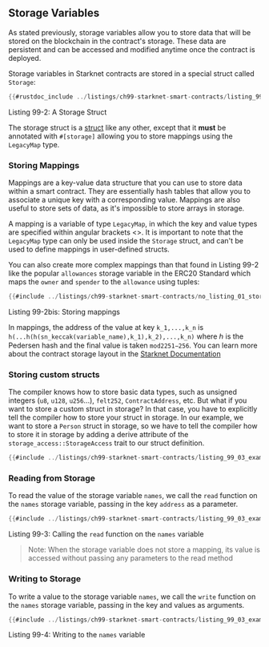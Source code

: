 ## Storage Variables

As stated previously, storage variables allow you to store data that will be stored on the blockchain in the contract's storage. These data are persistent and can be accessed and modified anytime once the contract is deployed.

Storage variables in Starknet contracts are stored in a special struct called `Storage`:

```rust
{{#rustdoc_include ../listings/ch99-starknet-smart-contracts/listing_99_02.cairo:here}}
```

<span class="caption">Listing 99-2: A Storage Struct</span>

The storage struct is a [struct](./ch04-00-using-structs-to-structure-related-data.md) like any other,
except that it **must** be annotated with `#[storage]` allowing you to store mappings using the `LegacyMap` type.

### Storing Mappings

Mappings are a key-value data structure that you can use to store data within a smart contract. They are essentially hash tables that allow you to associate a unique key with a corresponding value. Mappings are also useful to store sets of data, as it's impossible to store arrays in storage.

A mapping is a variable of type `LegacyMap`, in which the key and value types are specified within angular brackets <>.
It is important to note that the `LegacyMap` type can only be used inside the `Storage` struct, and can't be used to define mappings in user-defined structs.

You can also create more complex mappings than that found in Listing 99-2 like the popular `allowances` storage variable in the ERC20 Standard which maps the `owner` and `spender` to the `allowance` using tuples:

```rust
{{#include ../listings/ch99-starknet-smart-contracts/no_listing_01_storage_mapping.cairo:here}}
```

<span class="caption">Listing 99-2bis: Storing mappings</span>

In mappings, the address of the value at key `k_1,...,k_n` is `h(...h(h(sn_keccak(variable_name),k_1),k_2),...,k_n)` where ℎ
is the Pedersen hash and the final value is taken `mod2251−256`. You can learn more about the contract storage layout in the [Starknet Documentation](https://docs.starknet.io/documentation/architecture_and_concepts/Contracts/contract-storage/#storage_variables)

### Storing custom structs

The compiler knows how to store basic data types, such as unsigned integers (`u8`, `u128`, `u256`...), `felt252`, `ContractAddress`, etc. But what if you want to store a custom struct in storage? In that case, you have to explicitly tell the compiler how to store your struct in storage.
In our example, we want to store a `Person` struct in storage, so we have to tell the compiler how to store it in storage by adding a derive attribute of the `storage_access::StorageAccess` trait to our struct definition.

```rust
{{#include ../listings/ch99-starknet-smart-contracts/listing_99_03_example_contract.cairo:person}}
```

### Reading from Storage

To read the value of the storage variable `names`, we call the `read` function on the `names` storage variable, passing in the key `address` as a parameter.

```rust
{{#include ../listings/ch99-starknet-smart-contracts/listing_99_03_example_contract.cairo:read}}
```

<span class="caption">Listing 99-3: Calling the `read` function on the `names` variable</span>

> Note: When the storage variable does not store a mapping, its value is accessed without passing any parameters to the read method

### Writing to Storage

To write a value to the storage variable `names`, we call the `write` function on the `names` storage variable, passing in the key and values as arguments.

```rust
{{#include ../listings/ch99-starknet-smart-contracts/listing_99_03_example_contract.cairo:write}}
```

<span class="caption">Listing 99-4: Writing to the `names` variable</span>